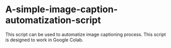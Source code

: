 # A-simple-image-caption-automatization-script
This script can be used to automatize image captioning process. This script is designed to work in Google Colab. 
